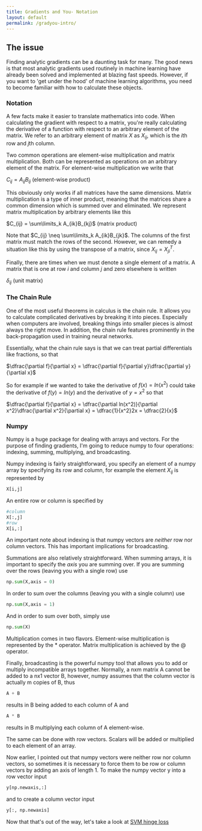 ```yaml
---
title: Gradients and You- Notation
layout: default
permalink: /gradyou-intro/
---
```


## The issue

Finding analytic gradients can be a daunting task for many. The good news is that most analytic gradients used routinely in machine learning have already been solved and implemented at blazing fast speeds. However, if you want to 'get under the hood' of machine learning algorithms, you need to become familiar with how to calculate these objects.

### Notation

A few facts make it easier to translate mathematics into code. When calculating the gradient with respect to a matrix, you're really calculating the derivative of a function with respect to an arbitrary element of the matrix.  We refer to an arbitrary element of matrix $X$ as $X_{ij}$, which is the $i$th row and $j$th column.

Two common operations are element-wise multiplication and matrix multiplication. Both can be represented as operations on an arbitrary element of the matrix. For element-wise multiplication we write that

$C_{ij} = A_{ij}B_{ij}$  (element-wise product)

This obviously only works if all matrices have the same dimensions. Matrix multiplication is a type of inner product, meaning that the matrices share a common dimension which is summed over and eliminated.  We represent matrix multiplication by arbitrary elements like this

$C_{ij} = \sum\limits_k A_{ik}B_{kj}$ (matrix product)

Note that $C_{ij} \neq \sum\limits_k A_{ik}B_{jk}$. The columns of the first matrix must match the rows of the second. However, we can remedy a situation like this by using the transpose of a matrix, since $X_{ij} = X^T_{ji}$.

Finally, there are times when we must denote a single element of a matrix. A matrix that is one at row $i$ and column $j$ and zero elsewhere is written 

$\delta_{ij}$ (unit matrix)

### The Chain Rule

One of the most useful theorems in calculus is the chain rule. It allows you to calculate complicated derivatives by breaking it into pieces. Especially when computers are involved, breaking things into smaller pieces is almost always the right move. In addition, the chain rule features prominently in the back-propagation used in training neural networks.

Essentially, what the chain rule says is that we can treat partial differentials like fractions, so that

$\dfrac{\partial f}{\partial x} = \dfrac{\partial f}{\partial y}\dfrac{\partial y}{\partial x}$

So for example if we wanted to take the derivative of $f(x) = ln(x^2)$ could take the derivative of $f(y) = ln(y)$ and the derivative of $y = x^2$ so that

$\dfrac{\partial f}{\partial x} = \dfrac{\partial ln(x^2)}{\partial x^2}\dfrac{\partial x^2}{\partial x} = \dfrac{1}{x^2}2x = \dfrac{2}{x}$

### Numpy

Numpy is a huge package for dealing with arrays and vectors. For the purpose of finding gradients, I'm going to reduce numpy to four operations: indexing, summing, multiplying, and broadcasting.

Numpy indexing is fairly straightforward, you specify an element of a numpy array by specifying its row and column, for example the element $X_{ij}$ is represented by

```python
X[i,j]
```

An entire row or column is specified by

```python
#column
X[:,j]
#row
X[i,:]
```

An important note about indexing is that numpy vectors are _neither_ row nor column vectors. This has important implications for broadcasting.

Summations are also relatively straightforward. When summing arrays, it is important to specify the _axis_ you are summing over. If you are summing over the rows (leaving you with a single row) use

```python
np.sum(X,axis = 0)
```

In order to sum over the columns (leaving you with a single column) use
```python
np.sum(X,axis = 1)
```

And in order to sum over both, simply use

```python
np.sum(X)
```

Multiplication comes in two flavors. Element-wise multiplication is represented by the * operator. Matrix multiplication is achieved by the @ operator.

Finally, broadcasting is the powerful numpy tool that allows you to add or multiply incompatible arrays together. Normally, a nxm matrix A cannot be added to a nx1 vector B, however, numpy assumes that the column vector is actually m copies of B, thus 

```python
A + B
```
results in B being added to each column of A and

```python
A * B
```

results in B multiplying each column of A element-wise.

The same can be done with row vectors. Scalars will be added or multiplied to each element of an array.

Now earlier, I pointed out that numpy vectors were neither row nor column vectors, so sometimes it is necessary to force them to be row or column vectors by adding an axis of length 1.  To make the numpy vector y into a row vector input

```python
y[np.newaxis,:]
```

and to create a column vector input

```python
y[:, np.newaxis]
```

Now that that's out of the way, let's take a look at [SVM hinge loss](/_posts/Gradients_hingeloss.md)
